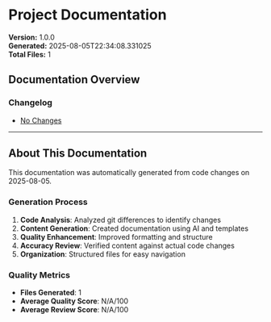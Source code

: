 # Project Documentation

**Version:** 1.0.0  
**Generated:** 2025-08-05T22:34:08.331025  
**Total Files:** 1

## Documentation Overview

### Changelog

- [No Changes](changelog/no-changes.md)

---

## About This Documentation

This documentation was automatically generated from code changes on 2025-08-05.

### Generation Process
1. **Code Analysis**: Analyzed git differences to identify changes
2. **Content Generation**: Created documentation using AI and templates
3. **Quality Enhancement**: Improved formatting and structure
4. **Accuracy Review**: Verified content against actual code changes
5. **Organization**: Structured files for easy navigation

### Quality Metrics
- **Files Generated**: 1
- **Average Quality Score**: N/A/100
- **Average Review Score**: N/A/100
